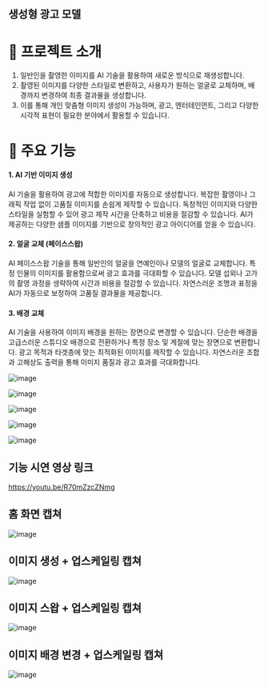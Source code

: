 ## 생성형 광고 모델

# 📱 프로젝트 소개
1. 일반인을 촬영한 이미지를 AI 기술을 활용하여 새로운 방식으로 재생성합니다.
2. 촬영된 이미지를 다양한 스타일로 변환하고, 사용자가 원하는 얼굴로 교체하며, 배경까지 변경하여 최종 결과물을 생성합니다.
3. 이를 통해 개인 맞춤형 이미지 생성이 가능하며, 광고, 엔터테인먼트, 그리고 다양한 시각적 표현이 필요한 분야에서 활용할 수 있습니다.

# 🎯 주요 기능
#### 1. AI 기반 이미지 생성
AI 기술을 활용하여 광고에 적합한 이미지를 자동으로 생성합니다.
복잡한 촬영이나 그래픽 작업 없이 고품질 이미지를 손쉽게 제작할 수 있습니다.
독창적인 이미지와 다양한 스타일을 실험할 수 있어 광고 제작 시간을 단축하고 비용을 절감할 수 있습니다.
AI가 제공하는 다양한 샘플 이미지를 기반으로 창의적인 광고 아이디어를 얻을 수 있습니다.

#### 2. 얼굴 교체 (페이스스왑)
AI 페이스스왑 기술을 통해 일반인의 얼굴을 연예인이나 모델의 얼굴로 교체합니다.
특정 인물의 이미지를 활용함으로써 광고 효과를 극대화할 수 있습니다.
모델 섭외나 고가의 촬영 과정을 생략하여 시간과 비용을 절감할 수 있습니다.
자연스러운 조명과 표정을 AI가 자동으로 보정하여 고품질 결과물을 제공합니다.

#### 3. 배경 교체
AI 기술을 사용하여 이미지 배경을 원하는 장면으로 변경할 수 있습니다.
단순한 배경을 고급스러운 스튜디오 배경으로 전환하거나 특정 장소 및 계절에 맞는 장면으로 변환합니다.
광고 목적과 타겟층에 맞는 최적화된 이미지를 제작할 수 있습니다.
자연스러운 조합과 고해상도 출력을 통해 이미지 품질과 광고 효과를 극대화합니다.

![image](https://github.com/user-attachments/assets/d1a23c25-2cd7-4536-8170-42670a422aa2)

![image](https://github.com/user-attachments/assets/c0cc2a02-d3b2-4741-b8ea-cf155db381ac)

![image](https://github.com/user-attachments/assets/f61e5739-cd06-4810-b0bc-f1b7de5a5d69)

![image](https://github.com/user-attachments/assets/fd08968b-fc3d-4908-9f94-ff7088de9b9c)

![image](https://github.com/user-attachments/assets/29931dac-46be-4239-9393-e401e6888390)

## 기능 시연 영상 링크
https://youtu.be/R70mZzcZNmg

## 홈 화면 캡쳐
![image](https://github.com/user-attachments/assets/f85707d1-73dd-4484-810e-3c9ab1c8a6cd)

## 이미지 생성 + 업스케일링 캡쳐
![image](https://github.com/user-attachments/assets/c84a90f4-d4cf-4455-876e-d17cefe8be0a)

## 이미지 스왑 + 업스케일링 캡쳐
![image](https://github.com/user-attachments/assets/8e0a81c7-dbf1-4d22-a5d0-eda21101ae7a)

## 이미지 배경 변경 + 업스케일링 캡쳐
![image](https://github.com/user-attachments/assets/868c23de-b514-4dd0-99ce-b7862d880469)

